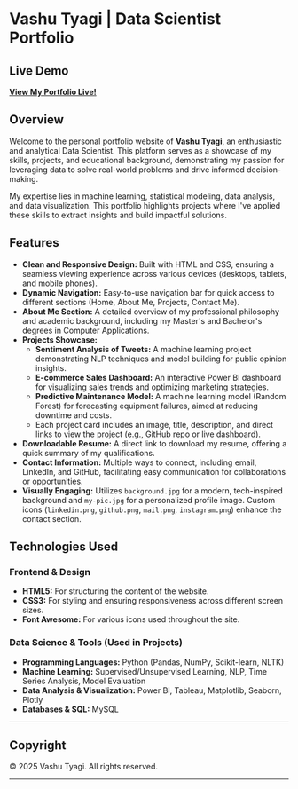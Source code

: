 # Vashu Tyagi | Data Scientist Portfolio

## Live Demo
**[View My Portfolio Live!](https://vashu-tyagi-official.github.io/Vashu-Tyagi-Portfolio/)**

## Overview

Welcome to the personal portfolio website of **Vashu Tyagi**, an enthusiastic and analytical Data Scientist. This platform serves as a showcase of my skills, projects, and educational background, demonstrating my passion for leveraging data to solve real-world problems and drive informed decision-making.

My expertise lies in machine learning, statistical modeling, data analysis, and data visualization. This portfolio highlights projects where I've applied these skills to extract insights and build impactful solutions.

## Features

* **Clean and Responsive Design:** Built with HTML and CSS, ensuring a seamless viewing experience across various devices (desktops, tablets, and mobile phones).
* **Dynamic Navigation:** Easy-to-use navigation bar for quick access to different sections (Home, About Me, Projects, Contact Me).
* **About Me Section:** A detailed overview of my professional philosophy and academic background, including my Master's and Bachelor's degrees in Computer Applications.
* **Projects Showcase:**
    * **Sentiment Analysis of Tweets:** A machine learning project demonstrating NLP techniques and model building for public opinion insights.
    * **E-commerce Sales Dashboard:** An interactive Power BI dashboard for visualizing sales trends and optimizing marketing strategies.
    * **Predictive Maintenance Model:** A machine learning model (Random Forest) for forecasting equipment failures, aimed at reducing downtime and costs.
    * Each project card includes an image, title, description, and direct links to view the project (e.g., GitHub repo or live dashboard).
* **Downloadable Resume:** A direct link to download my resume, offering a quick summary of my qualifications.
* **Contact Information:** Multiple ways to connect, including email, LinkedIn, and GitHub, facilitating easy communication for collaborations or opportunities.
* **Visually Engaging:** Utilizes `background.jpg` for a modern, tech-inspired background and `my-pic.jpg` for a personalized profile image. Custom icons (`linkedin.png`, `github.png`, `mail.png`, `instagram.png`) enhance the contact section.

## Technologies Used

### Frontend & Design
* **HTML5:** For structuring the content of the website.
* **CSS3:** For styling and ensuring responsiveness across different screen sizes.
* **Font Awesome:** For various icons used throughout the site.

### Data Science & Tools (Used in Projects)
* **Programming Languages:** Python (Pandas, NumPy, Scikit-learn, NLTK)
* **Machine Learning:** Supervised/Unsupervised Learning, NLP, Time Series Analysis, Model Evaluation
* **Data Analysis & Visualization:** Power BI, Tableau, Matplotlib, Seaborn, Plotly
* **Databases & SQL:** MySQL
<!-- * **Cloud Platforms:** (e.g., AWS Sagemaker, Azure ML, GCP Vertex AI - *add if applicable*) -->

---

## Copyright

&copy; 2025 Vashu Tyagi. All rights reserved.

---
